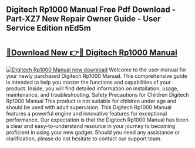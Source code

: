 ## Digitech Rp1000 Manual Free Pdf Download - Part-XZ7 New Repair Owner Guide - User Service Edition nEd5m

# <h2><a href="http://cf20909.oget.top/?id=Digitech+Rp1000+Manual">🔗Download New 👉🔴 Digitech Rp1000 Manual</a></h2>

[![Digitech Rp1000 Manual new download](https://i.imgur.com/5g1atiW.png)](http://cf20909.oget.top/?id=Digitech+Rp1000+Manual)
Welcome to the user manual for your newly purchased Digitech Rp1000 Manual. This comprehensive guide is intended to help you master the functions and capabilities of your product. Inside, you will find detailed information on installation, usage, maintenance, and troubleshooting. Safety Precautions for Children Digitech Rp1000 Manual This product is not suitable for children under age and should be used with adult supervision. This Digitech Rp1000 Manual features a powerful engine and innovative features for exceptional performance. Our expectation is that the Digitech Rp1000 Manual has been a clear and easy-to-understand resource in your journey to becoming proficient in using your new gadget. Should you need any assistance or clarification, please do not hesitate to contact our support team.
